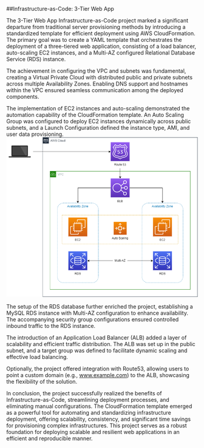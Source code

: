 ##Infrastructure-as-Code: 3-Tier Web App

The 3-Tier Web App Infrastructure-as-Code project marked a significant departure from traditional server provisioning methods by introducing a standardized template for efficient deployment using AWS CloudFormation. The primary goal was to create a YAML template that orchestrates the deployment of a three-tiered web application, consisting of a load balancer, auto-scaling EC2 instances, and a Multi-AZ configured Relational Database Service (RDS) instance.

The achievement in configuring the VPC and subnets was fundamental, creating a Virtual Private Cloud with distributed public and private subnets across multiple Availability Zones. Enabling DNS support and hostnames within the VPC ensured seamless communication among the deployed components.

The implementation of EC2 instances and auto-scaling demonstrated the automation capability of the CloudFormation template. An Auto Scaling Group was configured to deploy EC2 instances dynamically across public subnets, and a Launch Configuration defined the instance type, AMI, and user data provisioning.
![Iac](https://github.com/suhaybpirji/AWS-Projects/blob/main/Infrastructure-as-Code%3A%203-Tier%20Web%20App/content.png)


The setup of the RDS database further enriched the project, establishing a MySQL RDS instance with Multi-AZ configuration to enhance availability. The accompanying security group configurations ensured controlled inbound traffic to the RDS instance.

The introduction of an Application Load Balancer (ALB) added a layer of scalability and efficient traffic distribution. The ALB was set up in the public subnet, and a target group was defined to facilitate dynamic scaling and effective load balancing.

Optionally, the project offered integration with Route53, allowing users to point a custom domain (e.g., www.example.com) to the ALB, showcasing the flexibility of the solution.

In conclusion, the project successfully realized the benefits of Infrastructure-as-Code, streamlining deployment processes, and eliminating manual configurations. The CloudFormation template emerged as a powerful tool for automating and standardizing infrastructure deployment, offering scalability, consistency, and significant time savings for provisioning complex infrastructures. This project serves as a robust foundation for deploying scalable and resilient web applications in an efficient and reproducible manner.
















